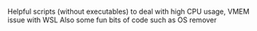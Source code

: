 Helpful scripts (without executables) to deal with high CPU usage, VMEM issue with WSL
Also some fun bits of code such as OS remover
